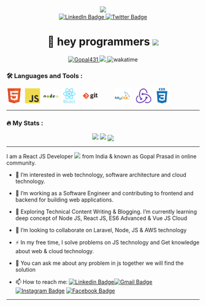 <div id="header" align="center">
	<img src="https://media.giphy.com/media/M9gbBd9nbDrOTu1Mqx/giphy.gif" width="100"/>
</div>
<div id="badges" align="center">
	<a href="https://www.linkedin.com/in/gopal-prasad">
		<img src="https://img.shields.io/badge/LinkedIn-blue?style=for-the-badge&logo=linkedin&logoColor=white" alt="LinkedIn Badge"/>
		<a href="https://www.twitter.com/gopalpr20009227">
		<img src="https://img.shields.io/badge/Twitter-blue?style=for-the-badge&logo=twitter&logoColor=white" alt="Twitter Badge"/>
	</a>

</div>

<div  align="center">
    <h1>
        👋 hey programmers
        <img src="https://media.giphy.com/media/hvRJCLFzcasrR4ia7z/giphy.gif" width="30px"/>
    </h1>
    <div>
	<a href="https://github.com/Gopal431/Gopal431">
		<img src="https://komarev.com/ghpvc/?username=Gopal431" alt="Gopal431" />
	</a>
	<a href="http://twitter.com/k_chetannarayan">
		<img height="20" src="https://img.shields.io/twitter/follow/k_chetannarayan?label=Twitter&logo=twitter&style=flat" />
	</a>
	<a>
        	<img height="20" src="https://wakatime.com/badge/user/09ab5398-b8b2-4102-acd3-1d52d86b6a48.svg" alt="wakatime" />
    	</a>
<!-- 	<a href="https://wakatime.com/@09ab5398-b8b2-4102-acd3-1d52d86b6a48"><img src="https://wakatime.com/badge/user/09ab5398-b8b2-4102-acd3-1d52d86b6a48.svg" alt="Total time coded since Aug 7 2020" /></a> -->
    </div>
</div>

### :hammer_and_wrench: Languages and Tools :
<div>
	<img src="https://github.com/devicons/devicon/blob/master/icons/html5/html5-original.svg" title="HTML5" alt="HTML" width="40" height="40"/>&nbsp;
	<img src="https://github.com/devicons/devicon/blob/master/icons/javascript/javascript-original.svg" title="JavaScript" alt="JavaScript" width="40" height="40"/>&nbsp;
	<img src="https://github.com/devicons/devicon/blob/master/icons/nodejs/nodejs-original-wordmark.svg" title="NodeJS" alt="NodeJS" width="40" height="40"/>&nbsp;
	<img src="https://github.com/devicons/devicon/blob/master/icons/react/react-original-wordmark.svg" title="React" alt="React" width="40" height="40"/>&nbsp;
	&nbsp;
	<img src="https://github.com/devicons/devicon/blob/master/icons/git/git-original-wordmark.svg" title="Git" **alt="Git" width="40" height="40"/>
	&nbsp;
    &nbsp;
    &nbsp;
    	&nbsp; 
    &nbsp; 
	<img src="https://github.com/devicons/devicon/blob/master/icons/mysql/mysql-original-wordmark.svg" title="MySQL"  alt="MySQL" width="40" height="40"/>&nbsp;
	&nbsp;
	<img src="https://github.com/devicons/devicon/blob/master/icons/redux/redux-original.svg" title="Redux" alt="Redux " width="40" height="40"/>&nbsp;
	<img src="https://github.com/devicons/devicon/blob/master/icons/css3/css3-plain-wordmark.svg"  title="CSS3" alt="CSS" width="40" height="40"/>&nbsp;
	&nbsp; 
</div>
<hr/>

### :fire: My Stats :
<div align="center">
	<p align="center">
		<img width="48%" src="https://github-readme-stats.vercel.app/api?username=Gopal431&count_private=true&show_icons=true&theme=onedark" />
		<img width="48%" src="https://github-readme-streak-stats.herokuapp.com/?user=Gopal431&theme=onedark" />
		<img align="center" src="https://github-readme-stats.vercel.app/api/top-langs/?username=Gopal431&layout=compact&&count_private=true&theme=onedark" />
	</p>
</div>
<hr>


<div>
I am a React JS Developer <img src="https://media.giphy.com/media/WUlplcMpOCEmTGBtBW/giphy.gif" width="30"> from India & known as Gopal Prasad in online community.

- 👀 I’m interested in web technology, software architecture and cloud technology.

- 🔭 I’m working as a Software Engineer and contributing to frontend and backend for building web applications.

- 🌱 Exploring Technical Content Writing & Blogging. I’m currently learning deep concept of Node JS, React JS,  ES6 Advanced & Vue JS Cloud  

- 💞️ I’m looking to collaborate on Laravel, Node, JS & AWS technology

- ⚡ In my free time, I solve problems on JS technology and Get knowledge about web & cloud technology. 

- 💬 You can ask me about any problem in js together we will find the solution

- 📫 How to reach me: [![Linkedin Badge](https://img.shields.io/badge/LinkedIn-0077B5?style=for-the-badge&logo=linkedin&logoColor=white)](https://www.linkedin.com/in/gopal-prasad)[![Gmail Badge](https://img.shields.io/badge/Gmail-D14836?style=for-the-badge&logo=gmail&logoColor=white)](prasadgopal$31@gmail.com) [![Instagram Badge](https://img.shields.io/badge/Instagram-E4405F?style=for-the-badge&logo=instagram&logoColor=white)](https://www.instagram.com/prasadgopal431/) [![Facebook Badge](https://img.shields.io/badge/Facebook-1877F2?style=for-the-badge&logo=facebook&logoColor=white)](https://www.facebook.com/prasadgopal431)
</div>
<hr>




